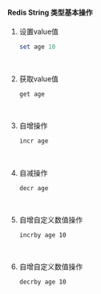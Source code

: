 #### Redis String 类型基本操作

1. 设置value值


   ```powershell
   set age 10
   ```

   ​

2. 获取value值

   ```shell
   get age
   ```

   ​

3. 自增操作

   ```powershell
   incr age
   ```

   ​

4. 自减操作

   ```Shell
   decr age
   ```

   ​

5. 自增自定义数值操作

   ```shell
   incrby age 10
   ```

   ​

6. 自增自定义数值操作

   ```shell
   decrby age 10
   ```

   ​